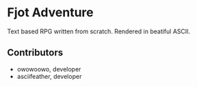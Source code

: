 # Fjot Adventure
Text based RPG written from scratch. Rendered in beatiful ASCII.

## Contributors
- owowoowo, developer
- asciifeather, developer
